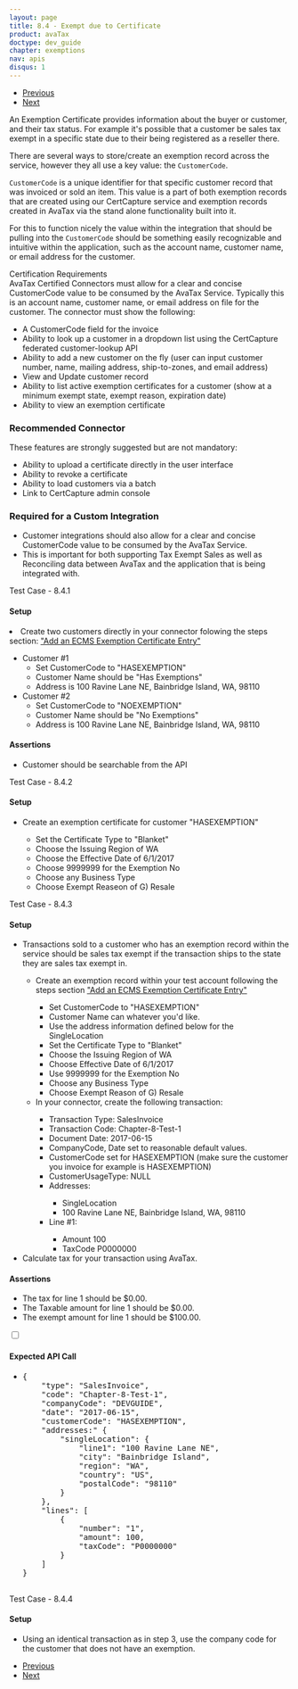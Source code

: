 ```yaml
---
layout: page
title: 8.4 - Exempt due to Certificate
product: avaTax
doctype: dev_guide
chapter: exemptions
nav: apis
disqus: 1
---
```


<ul class="pager">
  <li class="previous"><a href="/avatax/dev-guide/exemptions/zero-tax-due-to-product-taxability/"><i class="glyphicon glyphicon-chevron-left"></i>Previous</a></li>
  <li class="next"><a href="/avatax/dev-guide/exemptions/exempt-due-to-entity-use-code/">Next<i class="glyphicon glyphicon-chevron-right"></i></a></li>
</ul>

An Exemption Certificate provides information about the buyer or customer, and their tax status. For example it's possible that a customer be sales tax exempt in a specific state due to their being registered as a reseller there.

There are several ways to store/create an exemption record across the service, however they all use a key value: the <code>CustomerCode</code>.


<code>CustomerCode</code> is a unique identifier for that specific customer record that was invoiced or sold an item. This value is a part of both exemption records that are created using our CertCapture service and exemption records created in AvaTax via the stand alone functionality built into it.

For this to function nicely the value within the integration that should be pulling into the <code>CustomerCode</code> should be something easily recognizable and intuitive within the application, such as the account name, customer name, or email address for the customer.

<div class="dev-guide-certification">
<div class="dev-guide-certification-heading">Certification Requirements</div>
<div class="dev-guide-certification-content">
    AvaTax Certified Connectors must allow for a clear and concise CustomerCode value to be consumed by the AvaTax Service.
    Typically this is an account name, customer name, or email address on file for the customer.
    The connector must show the following:
    <ul class="dev-guide-list">
        <li>A CustomerCode field for the invoice</li>
        <li>Ability to look up a customer in a dropdown list using the CertCapture federated customer-lookup API</li>
        <li>Ability to add a new customer on the fly (user can input customer number, name, mailing address, ship-to-zones, and email address)</li>
        <li>View and Update customer record</li>
        <li>Ability to list active exemption certificates for a customer (show at a minimum exempt state, exempt reason, expiration date)</li>
        <li>Ability to view an exemption certificate</li>
    </ul>
</div>
</div>

<h3>Recommended Connector</h3>

These features are strongly suggested but are not mandatory:
<ul class="dev-guide-list">
    <li>Ability to upload a certificate directly in the user interface</li>
    <li>Ability to revoke a certificate</li>
    <li>Ability to load customers via a batch</li>
    <li>Link to CertCapture admin console</li>
</ul>

<h3>Required for a Custom Integration</h3>

<ul class="dev-guide-list">
    <li>Customer integrations should also allow for a clear and concise CustomerCode value to be consumed by the AvaTax Service.</li>
    <li>This is important for both supporting Tax Exempt Sales as well as Reconciling data between AvaTax and the application that is being integrated with.</li>
</ul>

<div class="dev-guide-test" id="test1">
<div class="dev-guide-test-heading">Test Case - 8.4.1</div>
<div class="dev-guide-test-content">
<h4>Setup</h4>

<li>Create two customers directly in your connector folowing the steps section: <a href="https://help.avalara.com/000_Avalara_AvaTax/Exempt_Customers_from_Sales_Tax/Add_or_Import_ECMS_Exemption_Certificate_Entries">"Add an ECMS Exemption Certificate Entry"</a></li>
    <ul class="dev-guide-list">
        <li>Customer #1
            <ul class="dev-guide-list">
                <li>Set CustomerCode to "HASEXEMPTION"</li>
                <li>Customer Name should be "Has Exemptions"</li>
                <li>Address is 100 Ravine Lane NE, Bainbridge Island, WA, 98110</li>
            </ul>
        </li>
        <li> Customer #2
            <ul class="dev-guide-list">
                <li>Set CustomerCode to "NOEXEMPTION"</li>
                <li>Customer Name should be "No Exemptions"</li>
                <li>Address is 100 Ravine Lane NE, Bainbridge Island, WA, 98110</li>
            </ul>
        </li>
    </ul>

<h4>Assertions</h4>
<ul class="dev-guide-list">
    <li>Customer should be searchable from the API</li>
</ul>
</div>
</div>

<div class="dev-guide-test" id="test2">
<div class="dev-guide-test-heading">Test Case - 8.4.2</div>
<div class="dev-guide-test-content">
<h4>Setup</h4>
<ul class="dev-guide-list">
    <li>Create an exemption certificate for customer "HASEXEMPTION"</li>
        <ul class="dev-guide-list">
            <li>Set the Certificate Type to "Blanket"</li>
            <li>Choose the Issuing Region of WA</li>
            <li>Choose the Effective Date of 6/1/2017</li>
            <li>Choose 9999999 for the Exemption No</li>
            <li>Choose any Business Type</li>
            <li>Choose Exempt Reaseon of G) Resale</li>
        </ul>
</ul>
</div>
</div>

<div class="dev-guide-test" id="test3">
    <div class="dev-guide-test-heading">Test Case - 8.4.3</div>
    <div class="dev-guide-test-content">
    <h4>Setup</h4>
    <ul class="dev-guide-list">
        <li>Transactions sold to a customer who has an exemption record within the service should be sales tax exempt if the transaction ships to the state they are sales tax exempt in.</li>
        <ul class="dev-guide-list">
            <li>Create an exemption record within your test account following the steps section <a href="https://help.avalara.com/000_Avalara_AvaTax/Exempt_Customers_from_Sales_Tax/Add_or_Import_ECMS_Exemption_Certificate_Entries">"Add an ECMS Exemption Certificate Entry"</a></li>
            <ul class="dev-guide-list">
                <li>Set CustomerCode to "HASEXEMPTION"</li>
                <li>Customer Name can whatever you'd like.</li>
                <li>Use the address information defined below for the SingleLocation</li>
                <li>Set the Certificate Type to "Blanket"</li>
                <li>Choose the Issuing Region of WA</li>
                <li>Choose Effective Date of 6/1/2017</li>
                <li>Use 9999999 for the Exemption No</li>
                <li>Choose any Business Type</li>
                <li>Choose Exempt Reason of G) Resale</li>
            </ul>
            <li>In your connector, create the following transaction:</li>
            <ul class="dev-guide-list">
                <li>Transaction Type: SalesInvoice</li>
                <li>Transaction Code: Chapter-8-Test-1</li>
                <li>Document Date: 2017-06-15</li>
                <li>CompanyCode, Date set to reasonable default values.</li>
                <li>CustomerCode set for HASEXEMPTION (make sure the customer you invoice for example is HASEXEMPTION)</li>
                <li>CustomerUsageType: NULL</li>
                <li>Addresses:</li>
                <ul class="dev-guide-list">
                    <li>SingleLocation</li>
                    <li>100 Ravine Lane NE, Bainbridge Island, WA, 98110</li>
                </ul>
                <li>Line #1:</li>
                <ul class="dev-guide-list">
                    <li>Amount 100</li>
                    <li>TaxCode P0000000</li>
                </ul>    
            </ul>
        </ul>
        <li>Calculate tax for your transaction using AvaTax.</li>
    </ul>
    <h4>Assertions</h4>
    <ul class="dev-guide-list">
        <li>The tax for line 1 should be $0.00.</li>
        <li>The Taxable amount for line 1 should be $0.00.</li>
        <li>The exempt amount for line 1 should be $100.00.</li>
    </ul>
    <div class="dev-guide-dropdown">
        <input id="checkbox_toggle" type="checkbox" />
        <i id="icon-up" class="glyphicon glyphicon-chevron-down"></i><i id="icon-down" class="glyphicon glyphicon-chevron-right"></i>
        <label for="checkbox_toggle"><h4>Expected API Call</h4></label>
        <ul class="dev-guide-dropdown-content">
            <li>
                <pre>
{
    "type": "SalesInvoice",
    "code": "Chapter-8-Test-1",
    "companyCode": "DEVGUIDE",
    "date": "2017-06-15",
    "customerCode": "HASEXEMPTION",
    "addresses:" {
        "singleLocation": {
            "line1": "100 Ravine Lane NE",
            "city": "Bainbridge Island",
            "region": "WA",
            "country": "US", 
            "postalCode": "98110"
        }
    },
    "lines": [
        {
            "number": "1",
            "amount": 100,
            "taxCode": "P0000000"
        }
    ]
}
                </pre>
            </li>
        </ul>
    </div>
</div>
</div>

<div class="dev-guide-test" id="test4">
<div class="dev-guide-test-heading">Test Case - 8.4.4</div>
<div class="dev-guide-test-content">
<h4>Setup</h4>
    <ul class="dev-guide-list">
        <li>Using an identical transaction as in step 3, use the company code for the customer that does not have an exemption.</li>
    </ul>
</div>
</div>

<ul class="pager">
  <li class="previous"><a href="/avatax/dev-guide/exemptions/zero-tax-due-to-product-taxability/"><i class="glyphicon glyphicon-chevron-left"></i>Previous</a></li>
  <li class="next"><a href="/avatax/dev-guide/exemptions/exempt-due-to-entity-use-code/">Next<i class="glyphicon glyphicon-chevron-right"></i></a></li>
</ul>
